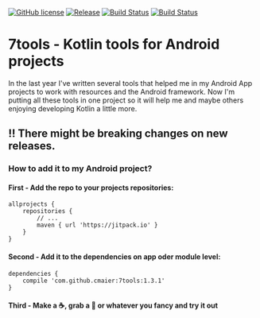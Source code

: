 [![GitHub license](https://img.shields.io/github/license/dcendents/android-maven-gradle-plugin.svg)](http://www.apache.org/licenses/LICENSE-2.0.html)
[![Release](https://jitpack.io/v/cmaier/7tools.svg)](https://jitpack.io/#cmaier/7tools)
[![Build Status](https://travis-ci.org/cmaier/7tools.svg?branch=1.1.0)](https://travis-ci.org/cmaier/7tools)
[![Build Status](https://travis-ci.org/cmaier/7tools.svg?branch=master)](https://travis-ci.org/cmaier/7tools)

# 7tools - Kotlin tools for Android projects

In the last year I've written several tools that helped me in my Android App projects to work with resources and the Android framework. Now I'm putting all these tools in one project so it will help me and maybe others enjoying developing Kotlin a little more.

## :bangbang: There might be breaking changes on new releases.

### How to add it to my Android project?

#### First - Add the repo to your projects repositories:

```Gradle
allprojects {
    repositories {
        // ...
        maven { url 'https://jitpack.io' }
    }
}
```

#### Second - Add it to the dependencies on app oder module level:

```Gradle
dependencies {
    compile 'com.github.cmaier:7tools:1.3.1'
}
```

#### Third - Make a :coffee:, grab a :beer: or whatever you fancy and try it out

